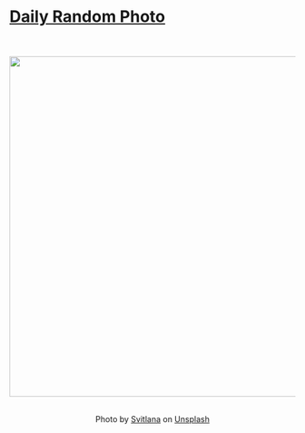 # [Daily Random Photo](https://www.dailyrandomphoto.com/)

<div align="center">
  <br>
  <br>
  <a href="https://www.dailyrandomphoto.com/p/2021/2021-10-24/"><img src="https://images.unsplash.com/photo-1594631249071-c6a54828b0eb?crop=entropy&cs=tinysrgb&fit=max&fm=jpg&ixid=Mnw3NzUwOHwwfDF8cmFuZG9tfHx8fHx8fHx8MTYzNTAzNDczNA&ixlib=rb-1.2.1&q=80&w=1080" width="600px"></a>
  <br>
  <br>
  <p class="has-text-grey">Photo by <a href="https://unsplash.com/@kekse_und_ich?utm_source=Daily%20Random%20Photo&amp;utm_medium=referral" target="_blank" rel="noopener noreferrer">Svitlana</a> on <a href="https://unsplash.com/photos/o1CJ6cdd0U0?utm_source=Daily%20Random%20Photo&amp;utm_medium=referral" target="_blank" rel="noopener noreferrer">Unsplash</a></p>
</div>
